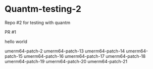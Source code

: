 # Quantm-testing-2
Repo #2 for testing with quantm

PR #1

hello
world

umerm64-patch-2
umerm64-patch-13
umerm64-patch-14
umerm64-patch-15
umerm64-patch-16
umerm64-patch-17
umerm64-patch-18
umerm64-patch-19
umerm64-patch-20
umerm64-patch-21
